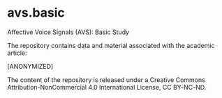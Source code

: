 # avs.basic
Affective Voice Signals (AVS): Basic Study

The repository contains data and material associated with the academic article:

[ANONYMIZED]

The content of the repository is released under a Creative Commons Attribution-NonCommercial 4.0 International License, CC BY-NC-ND. 
